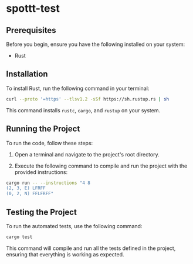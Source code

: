 # spottt-test

## Prerequisites

Before you begin, ensure you have the following installed on your system:

* Rust

## Installation

To install Rust, run the following command in your terminal:

```bash
curl --proto '=https' --tlsv1.2 -sSf https://sh.rustup.rs | sh
```

This command installs `rustc`, `cargo`, and `rustup` on your system.

## Running the Project

To run the code, follow these steps:

1. Open a terminal and navigate to the project's root directory.

1. Execute the following command to compile and run the project with the provided instructions:

```bash
cargo run -- --instructions "4 8
(2, 3, E) LFRFF
(0, 2, N) FFLFRFF"
```

## Testing the Project
To run the automated tests, use the following command:

```bash
cargo test
```

This command will compile and run all the tests defined in the project, ensuring that everything is working as expected.